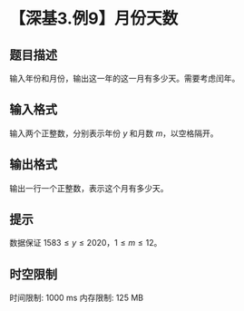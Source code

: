 # 【深基3.例9】月份天数

## 题目描述

输入年份和月份，输出这一年的这一月有多少天。需要考虑闰年。

## 输入格式

输入两个正整数，分别表示年份 $y$ 和月数 $m$，以空格隔开。

## 输出格式

输出一行一个正整数，表示这个月有多少天。

## 提示

数据保证 $1583 \leq y \leq 2020$，$1 \leq m \leq 12$。

## 时空限制

时间限制: 1000 ms
内存限制: 125 MB
